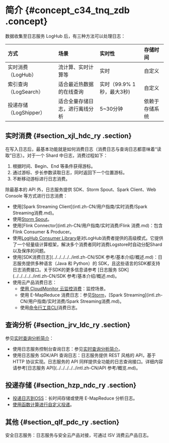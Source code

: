 # 简介 {#concept_c34_tnq_zdb .concept}

数据收集至日志服务 LogHub 后，有三种方法可以处理日志：

|方式|场景|实时性|存储时间|
|:-|:-|:--|:---|
|实时消费（LogHub）|流计算、实时计算等|实时|自定义|
|索引查询（LogSearch）|适合最近热数据的在线查询|实时（99.9% 1秒，最大3秒\)|自定义|
|投递存储（LogShipper）|适合全量存储日志，进行离线分析|5~30分钟|依赖于存储系统|

## 实时消费 {#section_xjl_hdc_ry .section}

在写入日志后，最基本功能就是如何消费日志（消费日志与查询日志都意味着“读取”日志）。对于一个 Shard 中日志，消费过程如下：

1.  根据时间、Begin、End 等条件获得游标。
2.  通过游标、步长参数读取日志，同时返回下一个位置游标。
3.  不断移动游标进行日志消费。

除最基本的 API 外，日志服务提供 SDK、Storm Spout、Spark Client、Web Console 等方式进行日志消费：

-   使用[Spark Streaming Client](intl.zh-CN/用户指南/实时消费/Spark Streaming消费.md)。
-   使用[Storm Spout](intl.zh-CN/用户指南/实时消费/Storm消费.md)。
-   使用[Flink Connector](intl.zh-CN/用户指南/实时消费/Flink 消费.md)：包含Flink Consumer & Producer。
-   使用[LogHub Consumer Library](intl.zh-CN/用户指南/实时消费/消费组消费/通过消费组消费日志.md)是对LogHub消费者提供的高级模式。它提供了一个轻量级计算框架，解决多个消费者同时消费Logstore时自动分配Shard以及保序的问题。
-   使用[SDK消费日志](../../../../../intl.zh-CN/SDK 参考/基本介绍/概述.md)：日志服务提供多种语言（Java 和 Python）的 SDK，且这些语言的SDK都支持日志消费接口。关于SDK的更多信息请参考 [日志服务 SDK](../../../../../intl.zh-CN/SDK 参考/基本介绍/概述.md)。
-   使用云产品消费日志：
    -   [使用 CloudMonitor 云监控消费](intl.zh-CN/用户指南/实时消费/CloudMonitor消费.md)：监控场景。
    -   使用 E-MapReduce 消费日志：参见[Storm](intl.zh-CN/用户指南/实时消费/Storm消费.md)，[Spark Streaming](intl.zh-CN/用户指南/实时消费/Spark Streaming消费.md)。
    -   使用[命令行工具CLI](http://aliyun-log-cli.readthedocs.io/en/latest/tutorials/tutorial_pull_logs.html)消费日志。

## 查询分析 {#section_jrv_ldc_ry .section}

参见[实时查询分析简介](intl.zh-CN/用户指南/查询与分析/简介.md)：

-   使用日志服务控制台查询日志：参见[实时查询分析简介](intl.zh-CN/用户指南/查询与分析/简介.md)。
-   使用日志服务 SDK/API 查询日志：日志服务提供 REST 风格的 API，基于 HTTP 协议实现。日志服务的 API 同样提供全功能的日志查询接口。详细内容请参考[日志服务 API](../../../../../intl.zh-CN/API 参考/概览.md)。

## 投递存储 {#section_hzp_ndc_ry .section}

-   [投递日志到OSS](intl.zh-CN/用户指南/数据投递/投递日志到OSS/投递流程.md)：长时间存储或使用 E-MapReduce 分析日志。
-   [使用函数计算进行自定义投递](intl.zh-CN/用户指南/实时消费/函数计算消费/配置函数计算消费日志.md)。

## 其他 {#section_qlf_pdc_ry .section}

安全日志服务：日志服务与安全云产品对接，可通过 ISV 消费云产品日志。

